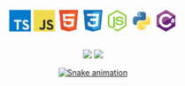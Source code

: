 
<div style="display: inline_block" align="center"><br> 
  <img width="40px" src="https://raw.githubusercontent.com/devicons/devicon/master/icons/typescript/typescript-plain.svg">
  <img width="40px" src="https://raw.githubusercontent.com/devicons/devicon/master/icons/javascript/javascript-original.svg" alt="javascript"/>
  <img width="40px" src="https://raw.githubusercontent.com/devicons/devicon/master/icons/html5/html5-original.svg" alt="html5"/>
  <img width="40px" src="https://raw.githubusercontent.com/devicons/devicon/master/icons/css3/css3-original.svg" alt="css3"/>
  <img width="40px" src="https://raw.githubusercontent.com/devicons/devicon/master/icons/nodejs/nodejs-original.svg" alt="nodejs"/>
  <img width="40px" src="https://raw.githubusercontent.com/devicons/devicon/master/icons/python/python-original.svg">
  <img width="40px" src="https://raw.githubusercontent.com/devicons/devicon/master/icons/csharp/csharp-original.svg">
<div>
  
##
  
<div>
  <a href="#" target="_blank"><img src="https://img.shields.io/badge/-Instagram-%23E4405F?style=for-the-badge&logo=instagram&logoColor=white" target="_blank"></a>
  <a href="#" target="_blank"><img src="https://img.shields.io/badge/-Mail-%23E4405?style=for-the-badge&logo=gmail&logoColor=white" target="_blank">
</div>
  
![Snake animation](https://github.com/Luan-P-Mendes/Luan-P-Mendes/blob/output/github-contribution-grid-snake.svg)

